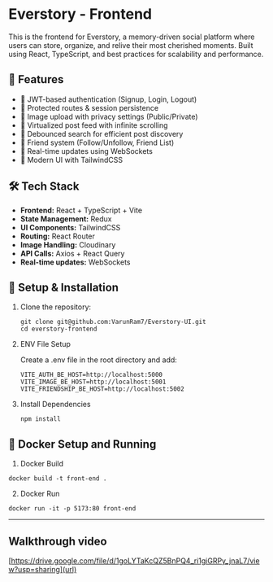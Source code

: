 # Everstory - Frontend

This is the frontend for Everstory, a memory-driven social platform where users can store, organize, and relive their most cherished moments. Built using React, TypeScript, and best practices for scalability and performance.

## 🚀 Features

- 🔑 JWT-based authentication (Signup, Login, Logout)
- 🔐 Protected routes & session persistence
- 📸 Image upload with privacy settings (Public/Private)
- 🎥 Virtualized post feed with infinite scrolling
- 🔎 Debounced search for efficient post discovery
- 👥 Friend system (Follow/Unfollow, Friend List)
- 🔄 Real-time updates using WebSockets
- 🎨 Modern UI with TailwindCSS

## 🛠️ Tech Stack

- **Frontend:** React + TypeScript + Vite
- **State Management:** Redux
- **UI Components:** TailwindCSS
- **Routing:** React Router
- **Image Handling:** Cloudinary
- **API Calls:** Axios + React Query
- **Real-time updates:** WebSockets

## 🔧 Setup & Installation

1. Clone the repository:

   ```
   git clone git@github.com:VarunRam7/Everstory-UI.git
   cd everstory-frontend
   ```

2. ENV File Setup

   Create a .env file in the root directory and add:
   ```
   VITE_AUTH_BE_HOST=http://localhost:5000
   VITE_IMAGE_BE_HOST=http://localhost:5001
   VITE_FRIENDSHIP_BE_HOST=http://localhost:5002
   ```

3. Install Dependencies

   ```
   npm install
   ```

## 🔧 Docker Setup and Running

1. Docker Build

```
docker build -t front-end .
```

2. Docker Run

```
docker run -it -p 5173:80 front-end
```

--------------------
## Walkthrough video
[https://drive.google.com/file/d/1goLYTaKcQZ5BnPQ4_ri1giGRPy_jnaL7/view?usp=sharing](url)
